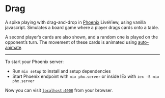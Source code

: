 # Drag

A spike playing with drag-and-drop in
[Phoenix](https://www.phoenixframework.org/) LiveView, using vanilla
javascript. Simulates a board game where a player drags cards onto a table.

A second player’s cards are also shown, and a random one is played on the
opponent’s turn. The movement of these cards is animated using
[auto-animate](https://auto-animate.formkit.com/).

----

To start your Phoenix server:

  * Run `mix setup` to install and setup dependencies
  * Start Phoenix endpoint with `mix phx.server` or inside IEx with `iex -S mix phx.server`

Now you can visit [`localhost:4000`](http://localhost:4000) from your browser.
